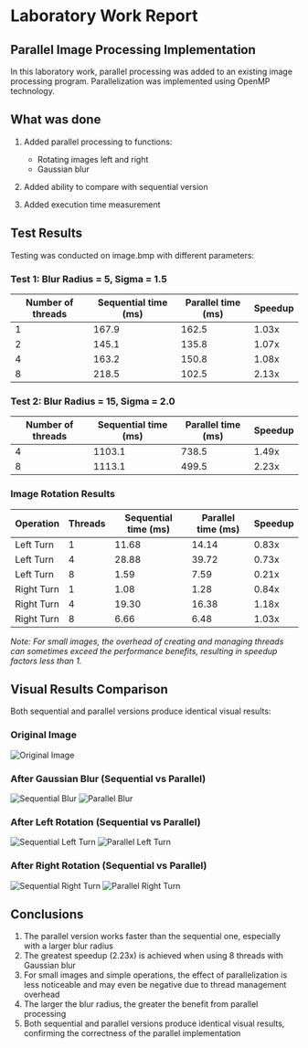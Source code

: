 # Laboratory Work Report

## Parallel Image Processing Implementation

In this laboratory work, parallel processing was added to an existing image processing program. Parallelization was implemented using OpenMP technology.

## What was done

1. Added parallel processing to functions:
   - Rotating images left and right
   - Gaussian blur

2. Added ability to compare with sequential version

3. Added execution time measurement

## Test Results

Testing was conducted on image.bmp with different parameters:

### Test 1: Blur Radius = 5, Sigma = 1.5

| Number of threads | Sequential time (ms) | Parallel time (ms) | Speedup |
|-------------------|----------------------|-------------------|---------|
| 1 | 167.9 | 162.5 | 1.03x |
| 2 | 145.1 | 135.8 | 1.07x |
| 4 | 163.2 | 150.8 | 1.08x |
| 8 | 218.5 | 102.5 | 2.13x |

### Test 2: Blur Radius = 15, Sigma = 2.0

| Number of threads | Sequential time (ms) | Parallel time (ms) | Speedup |
|-------------------|----------------------|-------------------|---------|
| 4 | 1103.1 | 738.5 | 1.49x |
| 8 | 1113.1 | 499.5 | 2.23x |

### Image Rotation Results

| Operation | Threads | Sequential time (ms) | Parallel time (ms) | Speedup |
|-----------|---------|----------------------|-------------------|---------|
| Left Turn | 1 | 11.68 | 14.14 | 0.83x |
| Left Turn | 4 | 28.88 | 39.72 | 0.73x |
| Left Turn | 8 | 1.59 | 7.59 | 0.21x |
| Right Turn | 1 | 1.08 | 1.28 | 0.84x |
| Right Turn | 4 | 19.30 | 16.38 | 1.18x |
| Right Turn | 8 | 6.66 | 6.48 | 1.03x |

*Note: For small images, the overhead of creating and managing threads can sometimes exceed the performance benefits, resulting in speedup factors less than 1.*

## Visual Results Comparison

Both sequential and parallel versions produce identical visual results:

### Original Image
![Original Image](./docs/images/original.png)

### After Gaussian Blur (Sequential vs Parallel)
![Sequential Blur](./docs/images/sequential_blur.png)
![Parallel Blur](./docs/images/parallel_blur.png)

### After Left Rotation (Sequential vs Parallel)
![Sequential Left Turn](./docs/images/sequential_left.png)
![Parallel Left Turn](./docs/images/parallel_left.png)

### After Right Rotation (Sequential vs Parallel)
![Sequential Right Turn](./docs/images/sequential_right.png)
![Parallel Right Turn](./docs/images/parallel_right.png)

## Conclusions

1. The parallel version works faster than the sequential one, especially with a larger blur radius
2. The greatest speedup (2.23x) is achieved when using 8 threads with Gaussian blur
3. For small images and simple operations, the effect of parallelization is less noticeable and may even be negative due to thread management overhead
4. The larger the blur radius, the greater the benefit from parallel processing
5. Both sequential and parallel versions produce identical visual results, confirming the correctness of the parallel implementation
